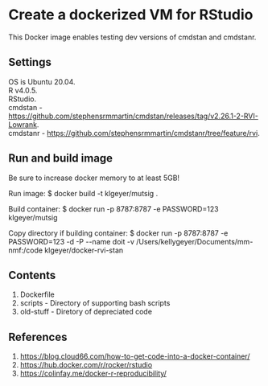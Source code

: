 # Create a dockerized VM for RStudio
This Docker image enables testing dev versions of cmdstan and cmdstanr.

## Settings
OS is Ubuntu 20.04.   
R v4.0.5.   
RStudio.   
cmdstan - https://github.com/stephensrmmartin/cmdstan/releases/tag/v2.26.1-2-RVI-Lowrank.     
cmdstanr - https://github.com/stephensrmmartin/cmdstanr/tree/feature/rvi.  

## Run and build image
Be sure to increase docker memory to at least 5GB!

Run image:
$ docker build -t klgeyer/mutsig .

Build container:
$ docker run -p 8787:8787 -e PASSWORD=123 klgeyer/mutsig

Copy directory if building container:
$ docker run -p 8787:8787 -e PASSWORD=123 -d -P --name doit -v /Users/kellygeyer/Documents/mm-nmf:/code klgeyer/docker-rvi-stan

## Contents
1. Dockerfile 
2. scripts - Directory of supporting bash scripts
3. old-stuff - Diretory of depreciated code

## References
1. https://blog.cloud66.com/how-to-get-code-into-a-docker-container/
2. https://hub.docker.com/r/rocker/rstudio
3. https://colinfay.me/docker-r-reproducibility/

